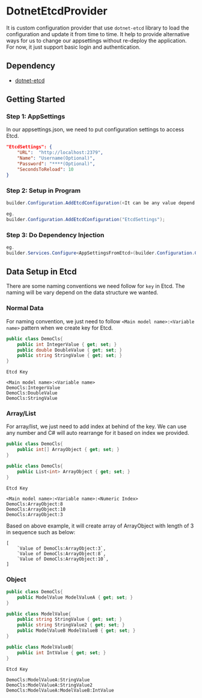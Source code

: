 # DotnetEtcdProvider
It is custom configuration provider that use `dotnet-etcd` library to load the configuration and update it from time to time. It help to provide alternative ways for us to change our appsettings without re-deploy the application. For now, it just support basic login and authentication.

## Dependency
- [dotnet-etcd](https://github.com/shubhamranjan/dotnet-etcd)

## Getting Started

### Step 1: AppSettings
In our appsettings.json, we need to put configuration settings to access Etcd.

```json
"EtcdSettings": {
    "URL":  "http://localhost:2379",
    "Name": "Username(Optional)",
    "Password": "****(Optional)",
    "SecondsToReload": 10
}
```

### Step 2: Setup in Program
```csharp
builder.Configuration.AddEtcdConfiguration(<It can be any value depend on the name we used to setup in appsettings.json>);

eg.
builder.Configuration.AddEtcdConfiguration("EtcdSettings");
```

### Step 3: Do Dependency Injection
```csharp
eg.
builder.Services.Configure<AppSettingsFromEtcd>(builder.Configuration.GetSection("AppSettingsFromEtcd"));
```

## Data Setup in Etcd
There are some naming conventions we need follow for `key` in Etcd. The naming will be vary depend on the data structure we wanted.

### Normal Data
For naming convention, we just need to follow `<Main model name>:<Variable name>` pattern when we create key for Etcd.

```csharp
public class DemoCls{
    public int IntegerValue { get; set; }
    public double DoubleValue { get; set; }
    public string StringValue { get; set; }
}
```

`Etcd Key`
``` 
<Main model name>:<Variable name>
DemoCls:IntegerValue
DemoCls:DoubleValue
DemoCls:StringValue
```


### Array/List
For array/list, we just need to add index at behind of the key. We can use any number and C# will auto rearrange for it based on index we provided. 

```csharp
public class DemoCls{
    public int[] ArrayObject { get; set; }
}

public class DemoCls{
    public List<int> ArrayObject { get; set; }
}
```

`Etcd Key`
``` 
<Main model name>:<Variable name>:<Numeric Index>
DemoCls:ArrayObject:8
DemoCls:ArrayObject:10
DemoCls:ArrayObject:3
```

Based on above example, it will create array of ArrayObject with length of 3 in sequence such as below:
```
[
    `Value of DemoCls:ArrayObject:3`,
    `Value of DemoCls:ArrayObject:8`,
    `Value of DemoCls:ArrayObject:10`,
]
```

### Object


```csharp
public class DemoCls{
    public ModelValue ModelValueA { get; set; }
}

public class ModelValue{
    public string StringValue { get; set; }
    public string StringValue2 { get; set; }
    public ModelValueB ModelValueB { get; set; }
}

public class ModelValueB{
    public int IntValue { get; set; }
}
```

`Etcd Key`
``` 
DemoCls:ModelValueA:StringValue
DemoCls:ModelValueA:StringValue2
DemoCls:ModelValueA:ModelValueB:IntValue
```
